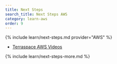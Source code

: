 ```yaml
---
title: Next Steps
search_title: Next Steps AWS
category: learn-aws
order: 9
---
```


{% include learn/next-steps.md provider="AWS" %}
* [Terraspace AWS Videos](https://learn.boltops.com/courses/terraspace-aws/lessons/terraspace-getting-started-with-aws)

{% include learn/next-steps-more.md %}

